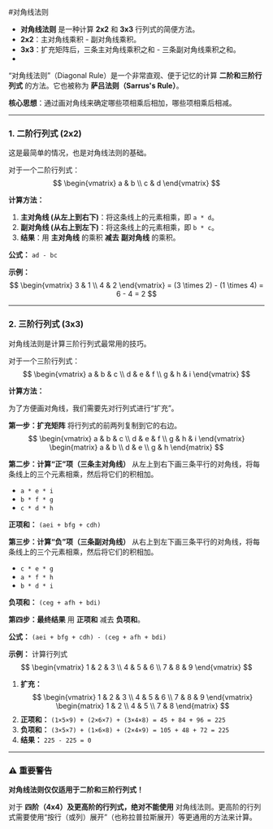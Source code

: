 #对角线法则
*   **对角线法则** 是一种计算 **2x2** 和 **3x3** 行列式的简便方法。
*   **2x2**：主对角线乘积 - 副对角线乘积。
*   **3x3**：扩充矩阵后，三条主对角线乘积之和 - 三条副对角线乘积之和。
* 
“对角线法则”（Diagonal Rule）是一个非常直观、便于记忆的计算 **二阶和三阶行列式** 的方法。它也被称为 **萨吕法则（Sarrus's Rule）**。

**核心思想**：通过画对角线来确定哪些项相乘后相加，哪些项相乘后相减。

---

### 1. 二阶行列式 (2x2)

这是最简单的情况，也是对角线法则的基础。

对于一个二阶行列式：
$$
\begin{vmatrix}
a & b \\
c & d
\end{vmatrix}
$$

**计算方法：**

1.  **主对角线 (从左上到右下)**：将这条线上的元素相乘，即 `a * d`。
2.  **副对角线 (从右上到左下)**：将这条线上的元素相乘，即 `b * c`。
3.  **结果**：用 **主对角线** 的乘积 **减去** **副对角线** 的乘积。

**公式：** `ad - bc`

**示例：**
$$
\begin{vmatrix}
3 & 1 \\
4 & 2
\end{vmatrix} = (3 \times 2) - (1 \times 4) = 6 - 4 = 2
$$

---

### 2. 三阶行列式 (3x3)

对角线法则是计算三阶行列式最常用的技巧。

对于一个三阶行列式：
$$
\begin{vmatrix}
a & b & c \\
d & e & f \\
g & h & i
\end{vmatrix}
$$

**计算方法：**

为了方便画对角线，我们需要先对行列式进行“扩充”。

**第一步：扩充矩阵**
将行列式的前两列复制到它的右边。
$$
\begin{vmatrix}
a & b & c \\
d & e & f \\
g & h & i
\end{vmatrix}
\begin{matrix}
a & b \\
d & e \\
g & h
\end{matrix}
$$

**第二步：计算“正”项（三条主对角线）**
从左上到右下画三条平行的对角线，将每条线上的三个元素相乘，然后将它们的积相加。



*   `a * e * i`
*   `b * f * g`
*   `c * d * h`

**正项和：** `(aei + bfg + cdh)`

**第三步：计算“负”项（三条副对角线）**
从右上到左下画三条平行的对角线，将每条线上的三个元素相乘，然后将它们的积相加。



*   `c * e * g`
*   `a * f * h`
*   `b * d * i`

**负项和：** `(ceg + afh + bdi)`

**第四步：最终结果**
用 **正项和** 减去 **负项和**。

**公式：** `(aei + bfg + cdh) - (ceg + afh + bdi)`

**示例：**
计算行列式
$$
\begin{vmatrix}
1 & 2 & 3 \\
4 & 5 & 6 \\
7 & 8 & 9
\end{vmatrix}
$$

1.  **扩充：**
    $$
    \begin{vmatrix}
    1 & 2 & 3 \\
    4 & 5 & 6 \\
    7 & 8 & 9
    \end{vmatrix}
    \begin{matrix}
    1 & 2 \\
    4 & 5 \\
    7 & 8
    \end{matrix}
    $$
2.  **正项和：**
    ` (1×5×9) + (2×6×7) + (3×4×8) = 45 + 84 + 96 = 225 `
3.  **负项和：**
    ` (3×5×7) + (1×6×8) + (2×4×9) = 105 + 48 + 72 = 225 `
4.  **结果：**
    ` 225 - 225 = 0 `

---

### ⚠️ **重要警告**

**对角线法则仅仅适用于二阶和三阶行列式！**

对于 **四阶（4x4）及更高阶的行列式，绝对不能使用** 对角线法则。更高阶的行列式需要使用“按行（或列）展开”（也称拉普拉斯展开）等更通用的方法来计算。

